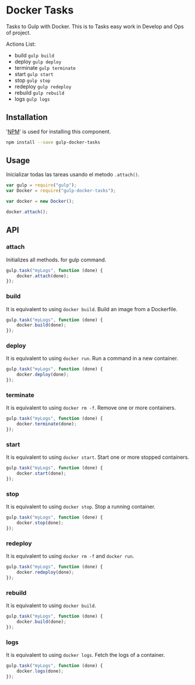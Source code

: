 Docker Tasks
============

Tasks to Gulp with Docker. This is to Tasks easy work in Develop and Ops of project.

Actions List:

 - build `gulp build`
 - deploy `gulp deploy`
 - terminate `gulp terminate`
 - start `gulp start`
 - stop `gulp stop`
 - redeploy `gulp redeploy`
 - rebuild `gulp rebuild`
 - logs `gulp logs`

Installation
------------

'[NPM](https://www.npmjs.com/)' is used for installing this component.

```bash
npm install --save gulp-docker-tasks
```

Usage
-----

Inicializar todas las tareas usando el metodo `.attach()`.

```javascript
var gulp = require("gulp");
var Docker = require("gulp-docker-tasks");

var docker = new Docker();

docker.attach();
```

API
---

### attach

Initializes all methods. for gulp command.

```javascript
gulp.task("myLogs", function (done) {
	docker.attach(done);
});
```


### build

It is equivalent to using `docker build`. Build an image from a Dockerfile.

```javascript
gulp.task("myLogs", function (done) {
	docker.build(done);
});
```


### deploy

It is equivalent to using `docker run`. Run a command in a new container.

```javascript
gulp.task("myLogs", function (done) {
	docker.deploy(done);
});
```


### terminate

It is equivalent to using `docker rm -f`. Remove one or more containers.

```javascript
gulp.task("myLogs", function (done) {
	docker.terminate(done);
});
```


### start

It is equivalent to using `docker start`. Start one or more stopped containers.

```javascript
gulp.task("myLogs", function (done) {
	docker.start(done);
});
```


### stop

It is equivalent to using `docker stop`. Stop a running container.

```javascript
gulp.task("myLogs", function (done) {
	docker.stop(done);
});
```


### redeploy

It is equivalent to using `docker rm -f` and `docker run`.

```javascript
gulp.task("myLogs", function (done) {
	docker.redeploy(done);
});
```


### rebuild

It is equivalent to using `docker build`.

```javascript
gulp.task("myLogs", function (done) {
	docker.build(done);
});
```

### logs

It is equivalent to using `docker logs`. Fetch the logs of a container.

```javascript
gulp.task("myLogs", function (done) {
	docker.logs(done);
});
```
